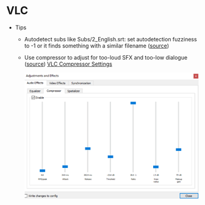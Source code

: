 # VLC

- Tips
    - Autodetect subs like Subs/2_English.srt: set autodetection fuzziness to -1 or it finds something with a similar filename ([source](https://www.reddit.com/r/VLC/comments/5iiu5i/make_video_load_subtitle_file_automatically/))
    - Use compressor to adjust for too-loud SFX and too-low dialogue ([source](https://www.vlchelp.com/fix-movies-loud-music-low-dialogue/)) [VLC Compressor Settings](https://i0.wp.com/www.vlchelp.com/wp-content/uploads/2017/11/vlc-compressor-settings.png?resize=648%2C471&ssl=1)
        
        ![Untitled](VLC%20789e21a6bc0b42dba1edb54d9b765c76/Untitled.png)